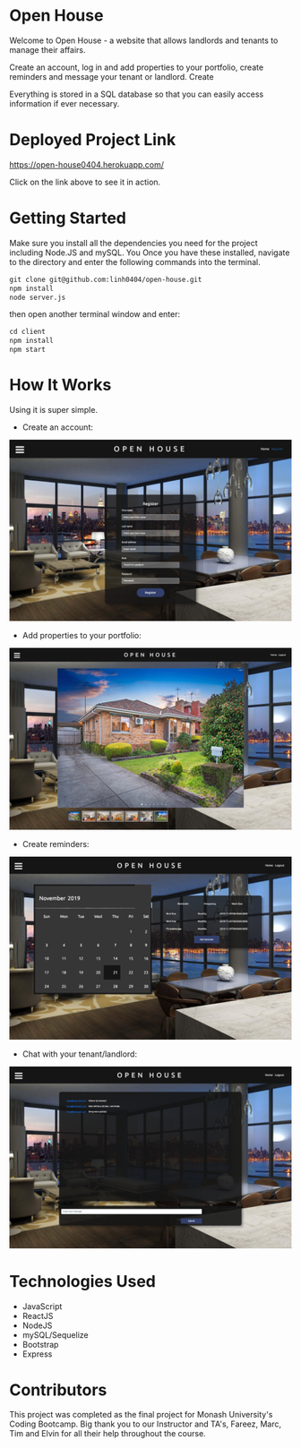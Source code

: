 # Open House
Welcome to Open House - a website that allows landlords and tenants to manage their affairs.

Create an account, log in and add properties to your portfolio, create reminders and message your tenant or landlord. Create

Everything is stored in a SQL database so that you can easily access information if ever necessary.

# Deployed Project Link

https://open-house0404.herokuapp.com/

Click on the link above to see it in action.

# Getting Started
Make sure you install all the dependencies you need for the project including Node.JS and mySQL. You
Once you have these installed, navigate to the directory and enter the following commands into the terminal. 

```
git clone git@github.com:linh0404/open-house.git
npm install 
node server.js
```

then open another terminal window and enter:

```
cd client
npm install
npm start
```


# How It Works
Using it is super simple. 

- Create an account:

![GitHub Logo](/client/public/images/screenshot1.png)

- Add properties to your portfolio:

![GitHub Logo](/client/public/images/screenshot2.png)

- Create reminders:

![GitHub Logo](/client/public/images/screenshot3.png)

- Chat with your tenant/landlord:

![GitHub Logo](/client/public/images/screenshot4.png)


# Technologies Used

- JavaScript
- ReactJS
- NodeJS
- mySQL/Sequelize
- Bootstrap
- Express 


# Contributors
This project was completed as the final project for Monash University's Coding Bootcamp. Big thank you to our Instructor and TA's, Fareez, Marc, Tim and Elvin for all their help throughout the course. 


